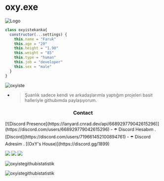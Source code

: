 # oxy.exe
![Logo](https://cdn.discordapp.com/attachments/843580830697259018/848554351566913536/tumblr_phz2ph4Hvn1qkz08qo1_540.gif) 
```js
class oxyistekanka{
  constructor(...settings) {
    this.name = "Faruk"
    this.age = "20"
    this.height = "1.90"
    this.weight = "85"
    this.type = "human"
    this.job = "developer"
    this.sex = "male"
  }
}
```
   <p align="left"> <img src="https://komarev.com/ghpvc/?username=oxyiste-js&label=Profile%20views&color=0e75b6&style=flat" alt="oxyiste" /> </p>

- > Şuanlık sadece kendi ve arkadaşlarımla yaptığım projeleri basit halleriyle githubımda paylaşıyorum. 

<h3 align="center">Contact</h3>
[![Discord Presence](https://lanyard.cnrad.dev/api/668929779042615296)](https://discord.com/users/668929779042615296)
- ☂️ Discord Hesabım . [Discord](https://discord.com/users/719661452100894761)
- ☂️ Discord Adresim . [(OxY's House)](https://discord.gg/1899)
<p align="left">
<a href="https://discord.com/users/719661452100894761" target"blank_"><img src="https://img.shields.io/badge/discord%20-7289DA.svg?&style=for-the-badge&logo=discord&logoColor=white"></a>
<a href="https://instagram.com/oxyistekanka" target"blank_"><img src="https://img.shields.io/badge/INSTAGRAM%20-DC3175.svg?&style=for-the-badge&logo=instagram&logoColor=white"></a>
<a href="https://open.spotify.com/user/6whxc48gzxmkycq8ytggpn0wx" target"blank_"><img src="https://img.shields.io/badge/Spotify%20-1ed760.svg?&style=for-the-badge&logo=spotify&logoColor=white"></a>

<p><img align="center" src="https://github-readme-stats.vercel.app/api?username=oxyiste&show_icons=true&theme=radical" alt="oxyistegithubistatistik" /></p>

<p><img align="center" src="https://github-readme-streak-stats.herokuapp.com/?user=oxyiste&theme=radical" alt="oxyistegithubistatistik" /></p>
